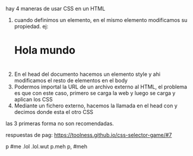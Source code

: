 hay 4 maneras de usar CSS en un HTML

1) cuando definimos un elemento, en el mismo elemento modificamos su propiedad.
    ej: <h1 style="color red">Hola mundo <h1>
2) En el head del documento hacemos un elemento style y ahi modificamos el resto de elementos en el body
3) Podermos importal la URL de un archivo externo al HTML, el problema es que con este caso, primero se carga la web y luego se carga y aplican los CSS
4) Mediante un fichero externo, hacemos la llamada en el head con <link> y decimos donde esta el otro CSS

las 3 primeras forma no son recomendadas.


respuestas de pag: https://toolness.github.io/css-selector-game/#7

p
#me
.lol
.lol.wut
p.meh
p, #meh
